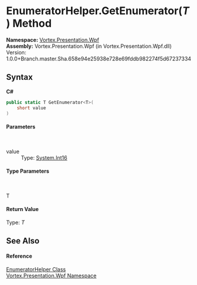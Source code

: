 # EnumeratorHelper.GetEnumerator(*T*) Method 
 

**Namespace:**&nbsp;<a href="N_Vortex_Presentation_Wpf.md">Vortex.Presentation.Wpf</a><br />**Assembly:**&nbsp;Vortex.Presentation.Wpf (in Vortex.Presentation.Wpf.dll) Version: 1.0.0+Branch.master.Sha.658e94e25938e728e69fddb982274f5d67237334

## Syntax

**C#**<br />
``` C#
public static T GetEnumerator<T>(
	short value
)

```


#### Parameters
&nbsp;<dl><dt>value</dt><dd>Type: <a href="https://docs.microsoft.com/dotnet/api/system.int16" target="_blank">System.Int16</a><br /></dd></dl>

#### Type Parameters
&nbsp;<dl><dt>T</dt><dd /></dl>

#### Return Value
Type: *T*

## See Also


#### Reference
<a href="T_Vortex_Presentation_Wpf_EnumeratorHelper.md">EnumeratorHelper Class</a><br /><a href="N_Vortex_Presentation_Wpf.md">Vortex.Presentation.Wpf Namespace</a><br />